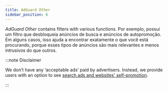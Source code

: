 ```yaml
---
title: AdGuard Other
sidebar_position: 6
---
```


_AdGuard Other_ contains filters with various functions. Por exemplo, possui um filtro que desbloqueia anúncios de busca e anúncios de autopromoção. Em alguns casos, isso ajuda a encontrar exatamente o que você está procurando, porque esses tipos de anúncios são mais relevantes e menos intrusivos do que outros.

:::note Disclaimer

We don’t have any ‘acceptable ads’ paid by advertisers. Instead, we provide users with an option to see [search ads and websites' self-promotion](/general/ad-filtering/search-ads).

:::
